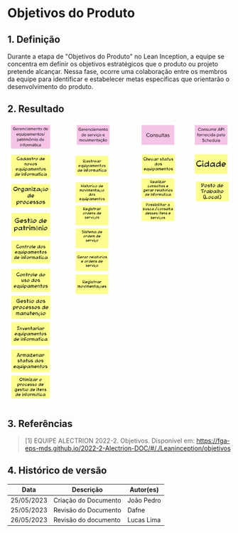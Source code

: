 # Objetivos do Produto

## 1. Definição

Durante a etapa de "Objetivos do Produto" no Lean Inception, a equipe se concentra em definir os objetivos estratégicos que o produto ou projeto pretende alcançar. Nessa fase, ocorre uma colaboração entre os membros da equipe para identificar e estabelecer metas específicas que orientarão o desenvolvimento do produto.

## 2. Resultado

![Objetivos](../../assets/lean-inception/objetivos.png)

## 3. Referências

> [1] EQUIPE ALECTRION 2022-2. Objetivos. Disponível em: https://fga-eps-mds.github.io/2022-2-Alectrion-DOC/#/./Leaninception/objetivos


## 4. Histórico de versão

|**Data**|**Descrição**|**Autor(es)**|
|--------|-------------|--------------|
|25/05/2023| Criação do Documento | João Pedro |
|25/05/2023| Revisão do Documento | Dafne |
| 26/05/2023 | Revisão do documento | Lucas Lima |
